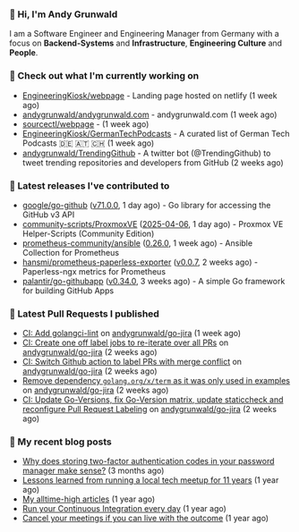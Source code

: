 ### 👋 Hi, I'm Andy Grunwald

I am a Software Engineer and Engineering Manager from Germany with a focus on **Backend-Systems** and **Infrastructure**, **Engineering Culture** and **People**.

### 👷 Check out what I'm currently working on


- [EngineeringKiosk/webpage](https://github.com/EngineeringKiosk/webpage) - Landing page hosted on netlify (1 week ago)
- [andygrunwald/andygrunwald.com](https://github.com/andygrunwald/andygrunwald.com) - andygrunwald.com (1 week ago)
- [sourcectl/webpage](https://github.com/sourcectl/webpage) -  (1 week ago)
- [EngineeringKiosk/GermanTechPodcasts](https://github.com/EngineeringKiosk/GermanTechPodcasts) - A curated list of German Tech Podcasts 🇩🇪 🇦🇹 🇨🇭 (1 week ago)
- [andygrunwald/TrendingGithub](https://github.com/andygrunwald/TrendingGithub) - A twitter bot (@TrendingGithub) to tweet trending repositories and developers from GitHub (2 weeks ago)

### 🔭 Latest releases I've contributed to


- [google/go-github](https://github.com/google/go-github) ([v71.0.0](https://github.com/google/go-github/releases/tag/v71.0.0), 1 day ago) - Go library for accessing the GitHub v3 API
- [community-scripts/ProxmoxVE](https://github.com/community-scripts/ProxmoxVE) ([2025-04-06](https://github.com/community-scripts/ProxmoxVE/releases/tag/2025-04-06), 1 day ago) - Proxmox VE Helper-Scripts (Community Edition) 
- [prometheus-community/ansible](https://github.com/prometheus-community/ansible) ([0.26.0](https://github.com/prometheus-community/ansible/releases/tag/0.26.0), 1 week ago) - Ansible Collection for Prometheus
- [hansmi/prometheus-paperless-exporter](https://github.com/hansmi/prometheus-paperless-exporter) ([v0.0.7](https://github.com/hansmi/prometheus-paperless-exporter/releases/tag/v0.0.7), 2 weeks ago) - Paperless-ngx metrics for Prometheus
- [palantir/go-githubapp](https://github.com/palantir/go-githubapp) ([v0.34.0](https://github.com/palantir/go-githubapp/releases/tag/v0.34.0), 3 weeks ago) - A simple Go framework for building GitHub Apps

### 🔨 Latest Pull Requests I published


- [CI: Add golangci-lint](https://github.com/andygrunwald/go-jira/pull/712) on [andygrunwald/go-jira](https://github.com/andygrunwald/go-jira) (1 week ago)
- [CI: Create one off label jobs to re-iterate over all PRs](https://github.com/andygrunwald/go-jira/pull/711) on [andygrunwald/go-jira](https://github.com/andygrunwald/go-jira) (2 weeks ago)
- [CI: Switch Github action to label PRs with merge conflict](https://github.com/andygrunwald/go-jira/pull/710) on [andygrunwald/go-jira](https://github.com/andygrunwald/go-jira) (2 weeks ago)
- [Remove dependency `golang.org/x/term` as it was only used in examples](https://github.com/andygrunwald/go-jira/pull/709) on [andygrunwald/go-jira](https://github.com/andygrunwald/go-jira) (2 weeks ago)
- [CI: Update Go-Versions, fix Go-Version matrix, update staticcheck and reconfigure Pull Request Labeling](https://github.com/andygrunwald/go-jira/pull/707) on [andygrunwald/go-jira](https://github.com/andygrunwald/go-jira) (2 weeks ago)

### 📝 My recent blog posts


- [Why does storing two-factor authentication codes in your password manager make sense?](https://andygrunwald.com/blog/why-does-storing-two-factor-authentication-codes-in-your-password-manager-make-sense/) (3 months ago)
- [Lessons learned from running a local tech meetup for 11 years](https://andygrunwald.com/blog/lessons-learned-from-running-a-local-tech-meetup-for-11-years/) (1 year ago)
- [My alltime-high articles](https://andygrunwald.com/blog/my-all-time-high-articles/) (1 year ago)
- [Run your Continuous Integration every day](https://andygrunwald.com/blog/run-your-continuous-integration-every-day/) (1 year ago)
- [Cancel your meetings if you can live with the outcome](https://andygrunwald.com/blog/cancel-your-meetings-if-you-can-live-with-the-outcome/) (1 year ago)
